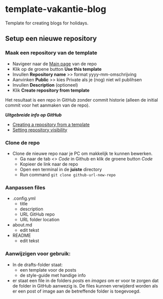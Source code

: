 # template-vakantie-blog
Template for creating blogs for holidays.

## Setup een nieuwe repository
### Maak een repository van de template
- Navigeer naar de [Main page](https://github.com/Prudento-NL/template-vakantie-blog) van de repo
- Klik op de groene button **Use this template**
- Invullen **Repository name**  >> format yyyy-mm-omschrijving
- Aanvinken **Public** >> kies Private als je (nog) niet wil publihsen
- Invullen **Description** (optioneel)
- Klik **Create repository from template**

Het resultaat is een repo in GitHub zonder commit historie (alleen de initial commit voor het aanmaken van de repo).

***Uitgebreide info op GitHub***
- [Creating a repository from a template](https://help.github.com/en/github/creating-cloning-and-archiving-repositories/creating-a-repository-from-a-template)
- [Setting repository visibility](https://help.github.com/en/github/administering-a-repository/setting-repository-visibility)

### Clone de repo
- Clone de nieuwe repo naar je PC om makkelijk te kunnen bewerken.
  - Ga naar de tab _<> Code_ in Github en klik de groene button _Code_
  - Kopieer de link naar de repo
  - Open een terminal in de **juiste** directory
  - Run command `git clone github-url-new-repo`

### Aanpassen files
- .config.yml
  - title
  - description
  - URL GitHub repo
  - URL folder location
- about.md
  - edit tekst
- README
  - edit tekst

### Aanwijzigen voor gebruik:
- In de drafts-folder staat:
  - een template voor de posts
  - de style-guide met handige info
- er staat een file in de folders _posts_ en _images_ om er voor te zorgen dat de folder in GitHub aanwezig is. De files kunnen verwijderd worden als er een post of image aan de betreffende folder is toegevoegd.
